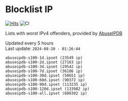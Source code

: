 # Blocklist IP

[![Hits](https://hits.seeyoufarm.com/api/count/incr/badge.svg?url=https%3A%2F%2Fgithub.com%2Fborestad%2Fblocklist-ip%2F&count_bg=%2379C83D&title_bg=%23555555&icon=&icon_color=%23E7E7E7&title=hits&edge_flat=false)](https://hits.seeyoufarm.com)  ![CI](https://img.shields.io/github/workflow/status/borestad/blocklist-ip/CI?style=flat-square)

Lists with worst IPv4 offenders, provided by [AbuseIPDB](https://www.abuseipdb.com/)

<!-- FOOTER-PLACEHOLDER -->
Updated every 5 hours<br>
Last update: `2024-08-20 - 01:26:44`
```
abuseipdb-s100-1d.ipset (23549 ip)
abuseipdb-s100-2d.ipset (27163 ip)
abuseipdb-s100-3d.ipset (29542 ip)
abuseipdb-s100-7d.ipset (36186 ip)
abuseipdb-s100-30d.ipset (58651 ip)
abuseipdb-s100-60d.ipset (90372 ip)
abuseipdb-s100-90d.ipset (113235 ip)
abuseipdb-s100-120d.ipset (133982 ip)
abuseipdb-s100-all.ipset (608302 ip)
```
